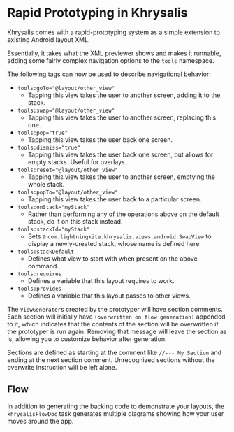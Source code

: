 # Rapid Prototyping in Khrysalis

Khrysalis comes with a rapid-prototyping system as a simple extension to existing Android layout XML.

Essentially, it takes what the XML previewer shows and makes it runnable, adding some fairly complex navigation options to the `tools` namespace.

The following tags can now be used to describe navigational behavior:

- `tools:goTo="@layout/other_view"`
    - Tapping this view takes the user to another screen, adding it to the stack.
- `tools:swap="@layout/other_view"`
    - Tapping this view takes the user to another screen, replacing this one.
- `tools:pop="true"`
    - Tapping this view takes the user back one screen.
- `tools:dismiss="true"`
    - Tapping this view takes the user back one screen, but allows for empty stacks.  Useful for overlays.
- `tools:reset="@layout/other_view"`
    - Tapping this view takes the user to another screen, emptying the whole stack. 
- `tools:popTo="@layout/other_view"`
    - Tapping this view takes the user back to a particular screen.
- `tools:onStack="myStack"`
    - Rather than performing any of the operations above on the default stack, do it on this stack instead.
- `tools:stackId="myStack"`
    - Sets a `com.lightningkite.khrysalis.views.android.SwapView` to display a newly-created stack, whose name is defined here.
- `tools:stackDefault`
    - Defines what view to start with when present on the above command.
- `tools:requires`
    - Defines a variable that this layout requires to work.
- `tools:provides`
    - Defines a variable that this layout passes to other views.

The `ViewGenerator`s created by the prototyper will have section comments.  Each section will initially have `(overwritten on flow generation)` appended to it, which indicates that the contents of the section will be overwritten if the prototyper is run again.  Removing that message will leave the section as is, allowing you to customize behavior after generation.

Sections are defined as starting at the comment like `//--- My Section` and ending at the next section comment.  Unrecognized sections without the overwrite instruction will be left alone.

## Flow

In addition to generating the backing code to demonstrate your layouts, the `khrysalisFlowDoc` task generates multiple diagrams showing how your user moves around the app.
